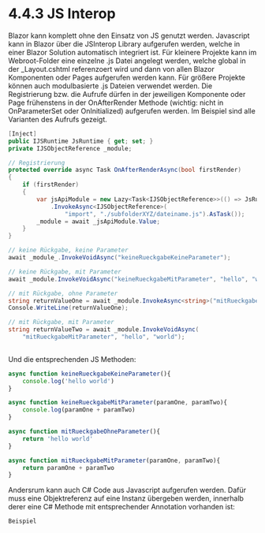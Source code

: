 # 4.4.3 JS Interop

Blazor kann komplett ohne den Einsatz von JS genutzt werden. Javascript kann in Blazor über die JSInterop Library aufgerufen werden, welche in einer Blazor Solution automatisch integriert ist. Für kleinere Projekte kann im Webroot-Folder eine einzelne .js Datei angelegt werden, welche global in der \_Layout.cshtml referenzoert wird und dann von allen Blazor Komponenten oder Pages aufgerufen werden kann. Für größere Projekte können auch modulbasierte .js Dateien verwendet werden. Die Registrierung bzw. die Aufrufe dürfen in der jeweiligen Komponente oder Page frühenstens in der OnAfterRender Methode (wichtig: nicht in OnParameterSet oder OnInitialized) aufgerufen werden. Im Beispiel sind alle Varianten des Aufrufs gezeigt.



```csharp
[Inject]
public IJSRuntime JsRuntime { get; set; }
private IJSObjectReference _module;

// Registrierung
protected override async Task OnAfterRenderAsync(bool firstRender)
{
    if (firstRender)
    {
        var jsApiModule = new Lazy<Task<IJSObjectReference>>(() => JsRuntime
            .InvokeAsync<IJSObjectReference>(
                "import", "./subfolderXYZ/dateiname.js").AsTask());
        _module = await _jsApiModule.Value;        
    }
}

// keine Rückgabe, keine Parameter
await _module_.InvokeVoidAsync("keineRueckgabeKeineParameter");

// keine Rückgabe, mit Parameter
await _module.InvokeVoidAsync("keineRueckgabeMitParameter", "hello", "world");

// mit Rückgabe, ohne Parameter
string returnValueOne = await _module.InvokeAsync<string>("mitRueckgabeOhneParameter");
Console.WriteLine(returnValueOne);

// mit Rückgabe, mit Parameter
string returnValueTwo = await _module.InvokeVoidAsync(
    "mitRueckgabeMitParameter", "hello", "world");
    
```

Und die entsprechenden JS Methoden:

```javascript
async function keineRueckgabeKeineParameter(){
    console.log('hello world')
}

async function keineRueckgabeMitParameter(paramOne, paramTwo){
    console.log(paramOne + paramTwo)
}

async function mitRueckgabeOhneParameter(){
    return 'hello world'
}

async function mitRueckgabeMitParameter(paramOne, paramTwo){
    return paramOne + paramTwo
}
```

Andersrum kann auch C# Code aus Javascript aufgerufen werden. Dafür muss eine Objektreferenz auf eine Instanz übergeben werden, innerhalb derer eine C# Methode mit entsprechender Annotation vorhanden ist:

```csharp
Beispiel
```

